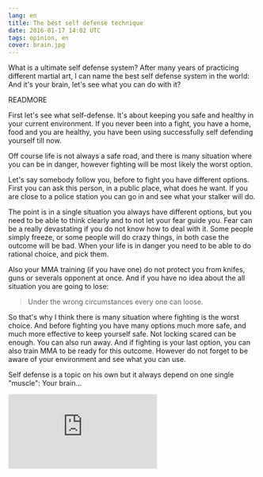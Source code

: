 ```yaml
---
lang: en
title: The best self defense technique
date: 2016-01-17 14:02 UTC
tags: opinion, en
cover: brain.jpg
---
```


What is a ultimate self defense system? After many years of practicing different martial art, I can name the best self defense system in the world: 
And it's your brain, let's see what you can do with it?

READMORE

First let's see what self-defense. It's about keeping you safe and healthy in your current environment.
If you never been into a fight, you have a home, food and you are healthy, you have been using successfully self defending yourself till now. 

Off course life is not always a safe road, and there is many situation where you can be in danger, however fighting will be most likely the worst option. 

Let's say somebody follow you, before to fight you have different options.
First you can ask this person, in a public place, what does he want. 
If you are close to a police station you can go in and see what your stalker will do.

The point is in a single situation you always have different options, but you need to be able to think clearly and to not let your fear guide you.
Fear can be a really devastating if you do not know how to deal with it.
Some people simply freeze, or some people will do crazy things, in both case the outcome will be bad.
When your life is in danger you need to be able to do rational choice, and pick them.

Also your MMA training (if you have one) do not protect you from knifes, guns or severals opponent at once.
And if you have no idea about the all situation you are going to lose:

>Under the wrong circumstances every one can loose.

So that's why I think there is many situation where fighting is the worst choice. 
And before fighting you have many options much more safe, and much more effective to keep yourself safe. 
Not locking scared can be enough. You can also run away. 
And if fighting is your last option, you can also train MMA to be ready for this outcome.
However do not forget to be aware of your environment and see what you can use.

Self defense is a topic on his own but it always depend on one single "muscle": Your brain...

<div class="video">
  <iframe src="https://www.youtube.com/embed/HGZ4E-qUd1A" frameborder="0" allowfullscreen></iframe>
</div>